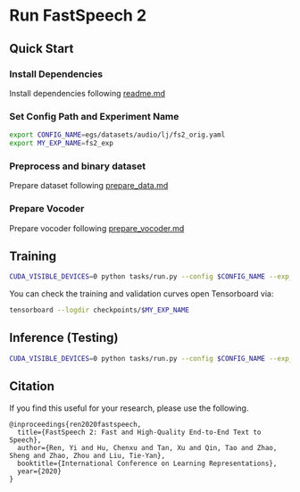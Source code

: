 # Run FastSpeech 2

## Quick Start

### Install Dependencies

Install dependencies following [readme.md](../readme.md)

### Set Config Path and Experiment Name

```bash
export CONFIG_NAME=egs/datasets/audio/lj/fs2_orig.yaml
export MY_EXP_NAME=fs2_exp
```

### Preprocess and binary dataset

Prepare dataset following [prepare_data.md](./prepare_data.md)

### Prepare Vocoder

Prepare vocoder following [prepare_vocoder.md](./prepare_vocoder.md)

## Training

```bash
CUDA_VISIBLE_DEVICES=0 python tasks/run.py --config $CONFIG_NAME --exp_name $MY_EXP_NAME --reset
```

You can check the training and validation curves open Tensorboard via:

```bash
tensorboard --logdir checkpoints/$MY_EXP_NAME
```

## Inference (Testing)

```bash
CUDA_VISIBLE_DEVICES=0 python tasks/run.py --config $CONFIG_NAME --exp_name $MY_EXP_NAME --infer
```

## Citation

If you find this useful for your research, please use the following.

```
@inproceedings{ren2020fastspeech,
  title={FastSpeech 2: Fast and High-Quality End-to-End Text to Speech},
  author={Ren, Yi and Hu, Chenxu and Tan, Xu and Qin, Tao and Zhao, Sheng and Zhao, Zhou and Liu, Tie-Yan},
  booktitle={International Conference on Learning Representations},
  year={2020}
}
```
